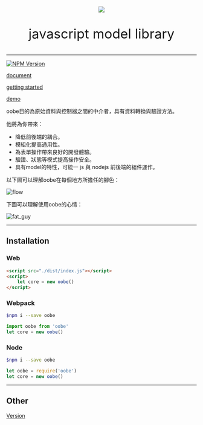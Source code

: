 <br>

<p align="center"><img src="https://softchef.github.io/oobe/assets/logo.png"></p>

<p align="center" style="font-size:2.5em">javascript model library</p>

---

[![NPM Version][npm-image]][npm-url]

[document](https://softchef.github.io/oobe/docs/)

[getting started](https://softchef.github.io/oobe/started/)

[demo](https://softchef.github.io/oobe/web/)

oobe目的為原始資料與控制器之間的中介者，具有資料轉換與驗證方法。

他將為你帶來：

* 降低前後端的耦合。
* 模組化提高通用性。
* 為表單操作帶來良好的開發體驗。
* 驗證、狀態等模式提高操作安全。
* 具有model的特性，可統一 js 與 nodejs 前後端的組件運作。

以下圖可以理解oobe在每個地方所擔任的腳色：

![flow](https://softchef.github.io/oobe/assets/flow.png)

下圖可以理解使用oobe的心情：

![fat_guy](https://softchef.github.io/oobe/assets/happy_fat_guy.gif)

---

## Installation

### Web

```html
<script src="./dist/index.js"></script>
<script>
    let core = new oobe()
</script>
```

### Webpack

```bash
$npm i --save oobe
```

```js
import oobe from 'oobe'
let core = new oobe()
```

### Node
```bash
$npm i --save oobe
```

```js
let oobe = require('oobe')
let core = new oobe()
```

---

## Other

[Version](https://softchef.github.io/oobe/version)

[npm-image]: https://img.shields.io/npm/v/oobe.svg
[npm-url]: https://npmjs.org/package/oobe
